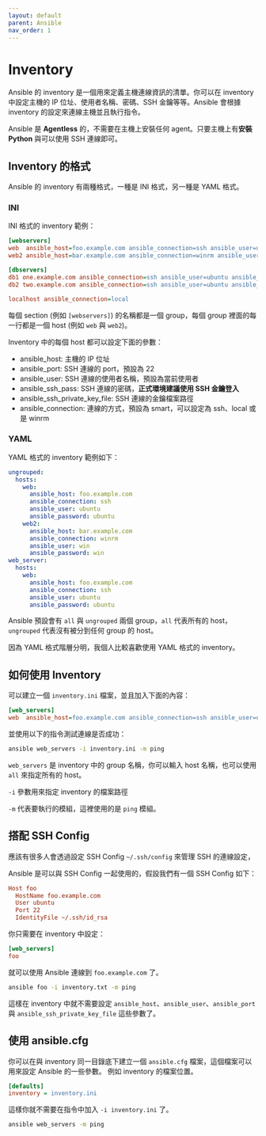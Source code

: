 ```yaml
---
layout: default
parent: Ansible
nav_order: 1
---
```


# Inventory

Ansible 的 inventory 是一個用來定義主機連線資訊的清單。你可以在 inventory 中設定主機的 IP 位址、使用者名稱、密碼、SSH 金鑰等等。Ansible 會根據 inventory 的設定來連線主機並且執行指令。

Ansible 是 **Agentless** 的，不需要在主機上安裝任何 agent。只要主機上有**安裝 Python** 與可以使用 SSH 連線即可。

## Inventory 的格式

Ansible 的 inventory 有兩種格式，一種是 INI 格式，另一種是 YAML 格式。

### INI

INI 格式的 inventory 範例：

```ini
[webservers]
web  ansible_host=foo.example.com ansible_connection=ssh ansible_user=ubuntu ansible_password=ubuntu
web2 ansible_host=bar.example.com ansible_connection=winrm ansible_user=win ansible_password=win

[dbservers]
db1 one.example.com ansible_connection=ssh ansible_user=ubuntu ansible_password=ubuntu
db2 two.example.com ansible_connection=ssh ansible_user=ubuntu ansible_password=ubuntu

localhost ansible_connection=local
```

每個 section (例如 `[webservers]`) 的名稱都是一個 group，每個 group 裡面的每一行都是一個 host (例如 `web` 與 `web2`)。

Inventory 中的每個 host 都可以設定下面的參數：

- ansible_host: 主機的 IP 位址
- ansible_port: SSH 連線的 port，預設為 22
- ansible_user: SSH 連線的使用者名稱，預設為當前使用者
- ansible_ssh_pass: SSH 連線的密碼，**正式環境建議使用 SSH 金鑰登入**
- ansible_ssh_private_key_file: SSH 連線的金鑰檔案路徑
- ansible_connection: 連線的方式，預設為 smart，可以設定為 ssh、local 或是 winrm

### YAML

YAML 格式的 inventory 範例如下：

```yaml
ungrouped:
  hosts:
    web:
      ansible_host: foo.example.com
      ansible_connection: ssh
      ansible_user: ubuntu
      ansible_password: ubuntu
    web2:
      ansible_host: bar.example.com
      ansible_connection: winrm
      ansible_user: win
      ansible_password: win
web_server:
  hosts:
    web:
      ansible_host: foo.example.com
      ansible_connection: ssh
      ansible_user: ubuntu
      ansible_password: ubuntu
```

Ansible 預設會有 `all` 與 `ungrouped` 兩個 group，`all` 代表所有的 host，`ungrouped` 代表沒有被分到任何 group 的 host。

因為 YAML 格式階層分明，我個人比較喜歡使用 YAML 格式的 inventory。

## 如何使用 Inventory

可以建立一個 `inventory.ini` 檔案，並且加入下面的內容：

```ini
[web_servers]
web  ansible_host=foo.example.com ansible_connection=ssh ansible_user=ubuntu ansible_password=ubuntu
```

並使用以下的指令測試連線是否成功：

```bash
ansible web_servers -i inventory.ini -m ping
```

`web_servers` 是 inventory 中的 group 名稱，你可以輸入 host 名稱，也可以使用 `all` 來指定所有的 host。

`-i` 參數用來指定 inventory 的檔案路徑

`-m` 代表要執行的模組，這裡使用的是 `ping` 模組。

## 搭配 SSH Config

應該有很多人會透過設定 SSH Config `~/.ssh/config` 來管理 SSH 的連線設定，

Ansible 是可以與 SSH Config 一起使用的，假設我們有一個 SSH Config 如下：

```ini
Host foo
  HostName foo.example.com
  User ubuntu
  Port 22
  IdentityFile ~/.ssh/id_rsa
```

你只需要在 inventory 中設定：

```ini
[web_servers]
foo
```

就可以使用 Ansible 連線到 `foo.example.com` 了。

```bash
ansible foo -i inventory.txt -m ping
```

這樣在 inventory 中就不需要設定 `ansible_host`、`ansible_user`、`ansible_port` 與 `ansible_ssh_private_key_file` 這些參數了。

## 使用 ansible.cfg

你可以在與 inventory 同一目錄底下建立一個 `ansible.cfg` 檔案，這個檔案可以用來設定 Ansible 的一些參數。
例如 inventory 的檔案位置。

```ini
[defaults]
inventory = inventory.ini
```

這樣你就不需要在指令中加入 `-i inventory.ini` 了。

```bash
ansible web_servers -m ping
```
